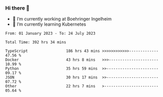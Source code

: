 ### Hi there 👋
- 🔭 I’m currently working at Boehringer Ingelheim
- 🌱 I’m currently learning Kubernetes

 
<!--START_SECTION:waka-->

```text
From: 01 January 2023 - To: 24 July 2023

Total Time: 392 hrs 34 mins

TypeScript                 186 hrs 43 mins >>>>>>>>>>>>-------------   47.56 %
Docker                     43 hrs 8 mins   >>>----------------------   10.99 %
Python                     35 hrs 59 mins  >>-----------------------   09.17 %
JSON                       30 hrs 17 mins  >>-----------------------   07.72 %
Other                      22 hrs 7 mins   >------------------------   05.64 %
```

<!--END_SECTION:waka-->

 
